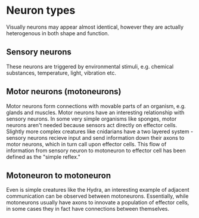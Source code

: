 # Neuron types

Visually neurons may appear almost identical, however they are actually heterogenous in both shape and function.


## Sensory neurons

These neurons are triggered by environmental stimuli, e.g. chemical substances, temperature, light, vibration etc.

## Motor neurons (motoneurons)

Motor neurons form connections with movable parts of an organism, e.g. glands and muscles. Motor neurons have an
interesting relationship with sensory neurons. In some very simple organisms like sponges, motor neurons aren't needed
because sensors act directly on effector cells. Slightly more complex creatures like cnidarians have a two layered
system - sensory neurons recieve input and send information down their axons to motor neurons, which in turn call upon
effector cells. This flow of information from sensory neuron to motoneuron to effector cell has been defined as the 
"simple reflex."

## Motoneuron to motoneuron

Even is simple creatures like the Hydra, an interesting example of adjacent communication can be observed between
motoneurons. Essentially, while motoneurons usually have axons to innovate a population of effector cells, in some
cases they in fact have connections between themselves. 

